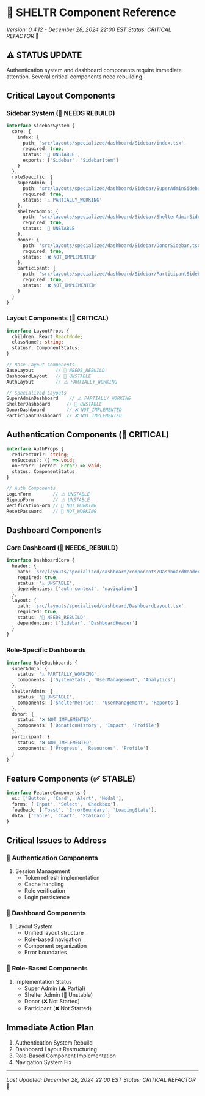 # 🧩 SHELTR Component Reference
*Version: 0.4.12 - December 28, 2024 22:00 EST*
*Status: CRITICAL REFACTOR* 🔴

## ⚠️ STATUS UPDATE
Authentication system and dashboard components require immediate attention. Several critical components need rebuilding.

## Critical Layout Components

### Sidebar System (🔴 NEEDS REBUILD)
```typescript
interface SidebarSystem {
  core: {
    index: {
      path: 'src/layouts/specialized/dashboard/Sidebar/index.tsx',
      required: true,
      status: '🔴 UNSTABLE',
      exports: ['Sidebar', 'SidebarItem']
    }
  },
  roleSpecific: {
    superAdmin: {
      path: 'src/layouts/specialized/dashboard/Sidebar/SuperAdminSidebar.tsx',
      required: true,
      status: '⚠️ PARTIALLY_WORKING'
    },
    shelterAdmin: {
      path: 'src/layouts/specialized/dashboard/Sidebar/ShelterAdminSidebar.tsx',
      required: true,
      status: '🔴 UNSTABLE'
    },
    donor: {
      path: 'src/layouts/specialized/dashboard/Sidebar/DonorSidebar.tsx',
      required: true,
      status: '❌ NOT_IMPLEMENTED'
    },
    participant: {
      path: 'src/layouts/specialized/dashboard/Sidebar/ParticipantSidebar.tsx',
      required: true,
      status: '❌ NOT_IMPLEMENTED'
    }
  }
}
```

### Layout Components (🔴 CRITICAL)
```typescript
interface LayoutProps {
  children: React.ReactNode;
  className?: string;
  status?: ComponentStatus;
}

// Base Layout Components
BaseLayout        // 🔴 NEEDS_REBUILD
DashboardLayout   // 🔴 UNSTABLE
AuthLayout        // ⚠️ PARTIALLY_WORKING

// Specialized Layouts
SuperAdminDashboard    // ⚠️ PARTIALLY_WORKING
ShelterDashboard      // 🔴 UNSTABLE
DonorDashboard        // ❌ NOT_IMPLEMENTED
ParticipantDashboard  // ❌ NOT_IMPLEMENTED
```

## Authentication Components (🔴 CRITICAL)
```typescript
interface AuthProps {
  redirectUrl?: string;
  onSuccess?: () => void;
  onError?: (error: Error) => void;
  status: ComponentStatus;
}

// Auth Components
LoginForm        // ⚠️ UNSTABLE
SignupForm       // ⚠️ UNSTABLE
VerificationForm // 🔴 NOT_WORKING
ResetPassword    // 🔴 NOT_WORKING
```

## Dashboard Components

### Core Dashboard (🔴 NEEDS_REBUILD)
```typescript
interface DashboardCore {
  header: {
    path: 'src/layouts/specialized/dashboard/components/DashboardHeader.tsx',
    required: true,
    status: '⚠️ UNSTABLE',
    dependencies: ['auth context', 'navigation']
  },
  layout: {
    path: 'src/layouts/specialized/dashboard/DashboardLayout.tsx',
    required: true,
    status: '🔴 NEEDS_REBUILD',
    dependencies: ['Sidebar', 'DashboardHeader']
  }
}
```

### Role-Specific Dashboards
```typescript
interface RoleDashboards {
  superAdmin: {
    status: '⚠️ PARTIALLY_WORKING',
    components: ['SystemStats', 'UserManagement', 'Analytics']
  },
  shelterAdmin: {
    status: '🔴 UNSTABLE',
    components: ['ShelterMetrics', 'UserManagement', 'Reports']
  },
  donor: {
    status: '❌ NOT_IMPLEMENTED',
    components: ['DonationHistory', 'Impact', 'Profile']
  },
  participant: {
    status: '❌ NOT_IMPLEMENTED',
    components: ['Progress', 'Resources', 'Profile']
  }
}
```

## Feature Components (✅ STABLE)
```typescript
interface FeatureComponents {
  ui: ['Button', 'Card', 'Alert', 'Modal'],
  forms: ['Input', 'Select', 'Checkbox'],
  feedback: ['Toast', 'ErrorBoundary', 'LoadingState'],
  data: ['Table', 'Chart', 'StatCard']
}
```

## Critical Issues to Address

### 🔴 Authentication Components
1. Session Management
   - Token refresh implementation
   - Cache handling
   - Role verification
   - Login persistence

### 🔴 Dashboard Components
1. Layout System
   - Unified layout structure
   - Role-based navigation
   - Component organization
   - Error boundaries

### 🔴 Role-Based Components
1. Implementation Status
   - Super Admin (⚠️ Partial)
   - Shelter Admin (🔴 Unstable)
   - Donor (❌ Not Started)
   - Participant (❌ Not Started)

## Immediate Action Plan
1. Authentication System Rebuild
2. Dashboard Layout Restructuring
3. Role-Based Component Implementation
4. Navigation System Fix

---
*Last Updated: December 28, 2024 22:00 EST*
*Status: CRITICAL REFACTOR* 🔴
